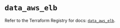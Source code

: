 # `data_aws_elb`

Refer to the Terraform Registry for docs: [`data_aws_elb`](https://registry.terraform.io/providers/hashicorp/aws/6.0.0/docs/data-sources/elb).
